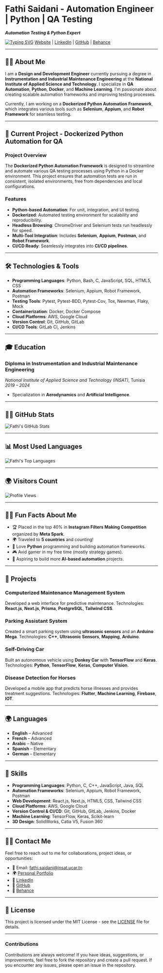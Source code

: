 # **Fathi Saidani - Automation Engineer | Python | QA Testing**

_**Automation Testing & Python Expert**_

[![Typing SVG](https://readme-typing-svg.demolab.com?font=Fira+Code&pause=1000&width=435&lines=Fathi+Saidani+-+Automation+Engineer+;+Python+%7C+QA+Tester)](https://git.io/typing-svg)
[Website](https://fathi-saidani.fr) | [LinkedIn](https://www.linkedin.com/in/fathisaidani) | [GitHub](https://github.com/ExpertkickTN) | [Behance](https://www.behance.net/saidanifathi)

---

## 👨‍💻 About Me

I am a **Design and Development Engineer** currently pursuing a degree in **Instrumentation and Industrial Maintenance Engineering** at the **National Institute of Applied Science and Technology**. I specialize in **QA Automation**, **Python**, **Docker**, and **Machine Learning**. I'm passionate about creating scalable automation frameworks and improving testing processes.

Currently, I am working on a **Dockerized Python Automation Framework**, which integrates various tools such as **Selenium**, **Appium**, and **Robot Framework** for seamless testing.

---

## 🚀 Current Project - Dockerized Python Automation for QA

### Project Overview

The **Dockerized Python Automation Framework** is designed to streamline and automate various QA testing processes using Python in a Docker environment. This project ensures that automation tests are run in consistent, isolated environments, free from dependencies and local configurations.

### Features
- **Python-based Automation**: For unit, integration, and UI testing.
- **Dockerized**: Automated testing environment for scalability and reproducibility.
- **Headless Browsing**: ChromeDriver and Selenium tests run headlessly for speed.
- **Multi-Tool Integration**: Includes **Selenium**, **Appium**, **Postman**, and **Robot Framework**.
- **CI/CD Ready**: Seamlessly integrates into **CI/CD pipelines**.

---

## 🛠 Technologies & Tools

- **Programming Languages**: Python, Bash, C, JavaScript, SQL, HTML5, CSS
- **Automation Frameworks**: Selenium, Appium, Robot Framework, Postman
- **Testing Tools**: Pytest, Pytest-BDD, Pytest-Cov, Tox, Newman, Flaky, Mock
- **Containerization**: Docker, Docker Compose
- **Cloud Platforms**: AWS, Google Cloud
- **Version Control**: Git, GitHub, GitLab
- **CI/CD Tools**: GitLab CI, Jenkins

---

## 🎓 Education

### **Diploma in Instrumentation and Industrial Maintenance Engineering**  
*National Institute of Applied Science and Technology (INSAT)*, Tunisia  
*2019 – 2024*  
- Specialization in **Aerodynamics** and **Artificial Intelligence**.

---

## 🧑‍💻 GitHub Stats

![Fathi's GitHub Stats](https://github-readme-stats.vercel.app/api?username=ExpertkickTN&show_icons=true&hide_title=true&hide=prs&count_private=true&theme=radical&hide_border=true)

---

## 📊 Most Used Languages

![Fathi's Top Languages](https://github-readme-stats.vercel.app/api/top-langs/?username=ExpertkickTN&layout=compact&theme=radical&hide_border=true)

---

## 🌍 Visitors Count

![Profile Views](https://komarev.com/ghpvc/?username=ExpertkickTN&label=Profile%20Views&color=brightgreen)

---

## 🧑‍💻 Fun Facts About Me

- 🏆 Placed in the top 40% in **Instagram Filters Making Competition** organized by **Meta Spark**.
- 🌍 Traveled to **5 countries** and counting!
- 🐍 Love **Python** programming and building automation frameworks.
- 🎮 Avid gamer in my free time (mostly strategy games).
- 🤖 Aspiring to build more **AI-based automation** projects.

---

## 📂 Projects

### **Computerized Maintenance Management System**  
Developed a web interface for predictive maintenance. Technologies: **React.js**, **Next.js**, **Prisma**, **PostgreSQL**, **Tailwind CSS**.

### **Parking Assistant System**  
Created a smart parking system using **ultrasonic sensors** and an **Arduino Mega**. Technologies: **C++**, **Ultrasonic Sensors**, **Mapping**, **Arduino**.

### **Self-Driving Car**  
Built an autonomous vehicle using **Donkey Car** with **TensorFlow** and **Keras**. Technologies: **Python**, **TensorFlow**, **Keras**, **Computer Vision**.

### **Disease Detection for Horses**  
Developed a mobile app that predicts horse illnesses and provides treatment suggestions. Technologies: **Flutter**, **Machine Learning**, **Firebase**, **IOT**.

---

## 🌍 Languages

- **English** – Advanced
- **French** – Advanced
- **Arabic** – Native
- **Spanish** – Elementary
- **German** – Elementary

---

## 📝 Skills

- **Programming Languages**: Python, C, C++, JavaScript, Java, SQL
- **Automation Frameworks**: Selenium, Appium, Robot Framework, Postman
- **Web Development**: React.js, Next.js, HTML5, CSS, Tailwind CSS
- **Cloud Platforms**: AWS, Google Cloud
- **Version Control & CI/CD**: Git, GitHub, GitLab, Jenkins, Docker
- **Machine Learning**: TensorFlow, Keras, Scikit-learn
- **3D Design**: SolidWorks, Catia V5, Fusion 360

---

## 🧑‍💻 Contact Me

Feel free to reach out to me for collaborations, project ideas, or opportunities:

- 📧 Email: [fathi.saidani@insat.ucar.tn](mailto:fathi.saidani@insat.ucar.tn)
- 🌍 [Personal Portfolio](https://fathi-saidani.fr)
- 💼 [LinkedIn](https://www.linkedin.com/in/fathisaidani)
- 🐙 [GitHub](https://github.com/ExpertkickTN)
- 🎨 [Behance](https://www.behance.net/saidanifathi)

---

## 🔖 License

This project is licensed under the MIT License - see the [LICENSE](LICENSE) file for details.

---

### **Contributions**
Contributions are always welcome! If you have ideas, suggestions, or improvements, feel free to fork the repository and create a pull request. If you encounter any issues, please open an issue in the repository.
